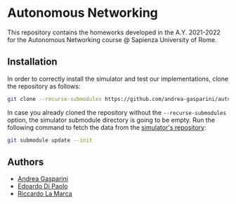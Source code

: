 # Autonomous Networking

This repository contains the homeworks developed in the A.Y. 2021-2022 for the Autonomous Networking course @ Sapienza University of Rome.

## Installation

In order to correctly install the simulator and test our implementations, clone the repository as follows:

```bash
git clone --recurse-submodules https://github.com/andrea-gasparini/autonomous-networking.git
```

In case you already cloned the repository without the `--recurse-submodules` option, the simulator submodule directory is going to be empty.
Run the following command to fetch the data from the [simulator's repository](https://github.com/Andrea94c/DroNETworkSimulator):

```bash
git submodule update --init
```


## Authors

- [Andrea Gasparini](github.com/andrea-gasparini)
- [Edoardo Di Paolo](github.com/aedoardo)
- [Riccardo La Marca](github.com/lmriccardo)

